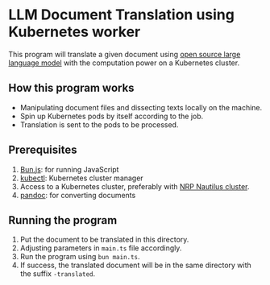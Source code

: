 # LLM Document Translation using Kubernetes worker

This program will translate a given document using [open source large language
model](https://ollama.com/library) with the computation power on a Kubernetes
cluster.

## How this program works

- Manipulating document files and dissecting texts locally on the machine.
- Spin up Kubernetes pods by itself according to the job.
- Translation is sent to the pods to be processed.

## Prerequisites

1. [Bun.js](https://bun.sh/): for running JavaScript
2. [kubectl](https://kubernetes.io/docs/tasks/tools/install-kubectl/):
   Kubernetes cluster manager
3. Access to a Kubernetes cluster, preferably with [NRP Nautilus cluster](https://portal.nrp-nautilus.io/).
4. [pandoc](https://pandoc.org/): for converting documents

## Running the program

1. Put the document to be translated in this directory.
2. Adjusting parameters in `main.ts` file accordingly.
3. Run the program using `bun main.ts`.
4. If success, the translated document will be in the same directory with the
   suffix `-translated`.
